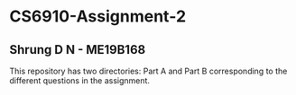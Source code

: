 # CS6910-Assignment-2

## Shrung D N - ME19B168

This repository has two directories: Part A and Part B corresponding to the different questions in the assignment.